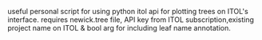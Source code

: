 useful personal script for using python itol api for plotting trees on ITOL's interface. requires newick.tree file, API key from ITOL subscription,existing project name on ITOL & bool arg for including leaf name annotation.
